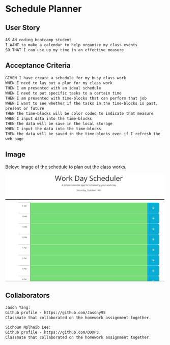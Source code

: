 # Schedule Planner

## User Story

```
AS AN coding bootcamp student
I WANT to make a calendar to help organize my class events
SO THAT I can use up my time in an effective measure
```

## Acceptance Criteria

```
GIVEN I have create a schedule for my busy class work
WHEN I need to lay out a plan for my class work
THEN I am presented with an ideal schedule 
WHEN I need to put specific tasks to a certain time
THEN I am presented with time-blocks that can perform that job
WHEN I want to see whether if the tasks in the time-blocks is past, present or future
THEN the time-blocks will be color coded to indicate that measure
WHEN I input data into the time-blocks
THEN the data will be save in the local storage
WHEN I input the data into the time-blocks
THEN the data will be saved in the time-blocks even if I refresh the web page

```

## Image

Below: Image of the schedule to plan out the class works.

![Alt text](pic1.png)

## Collaborators

```
Jason Yang:
Github profile - https://github.com/Jasony95
Classmate that collaborated on the homework assignment together.
 ```

```
Sichoun Nplhaib Lee:
Github profile - https://github.com/DDXP3.
Classmate that collaborated on the homework assignment together.
```
